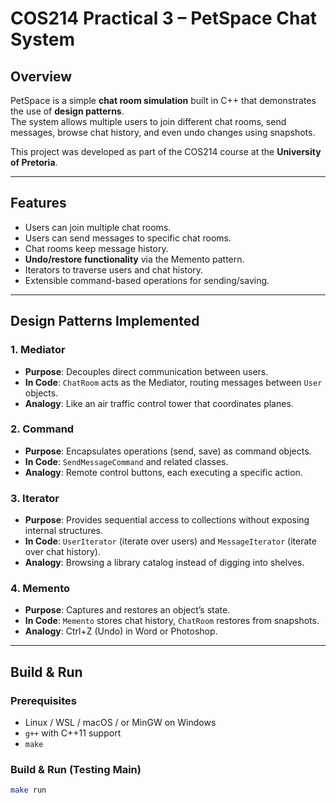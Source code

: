 # COS214 Practical 3 – PetSpace Chat System

##  Overview
PetSpace is a simple **chat room simulation** built in C++ that demonstrates the use of **design patterns**.  
The system allows multiple users to join different chat rooms, send messages, browse chat history, and even undo changes using snapshots.

This project was developed as part of the COS214 course at the **University of Pretoria**.

---

##  Features
- Users can join multiple chat rooms.
- Users can send messages to specific chat rooms.
- Chat rooms keep message history.
- **Undo/restore functionality** via the Memento pattern.
- Iterators to traverse users and chat history.
- Extensible command-based operations for sending/saving.

---

##  Design Patterns Implemented
### 1. Mediator  
- **Purpose**: Decouples direct communication between users.  
- **In Code**: `ChatRoom` acts as the Mediator, routing messages between `User` objects.  
- **Analogy**: Like an air traffic control tower that coordinates planes.

### 2. Command  
- **Purpose**: Encapsulates operations (send, save) as command objects.  
- **In Code**: `SendMessageCommand` and related classes.  
- **Analogy**: Remote control buttons, each executing a specific action.

### 3. Iterator  
- **Purpose**: Provides sequential access to collections without exposing internal structures.  
- **In Code**: `UserIterator` (iterate over users) and `MessageIterator` (iterate over chat history).  
- **Analogy**: Browsing a library catalog instead of digging into shelves.

### 4. Memento  
- **Purpose**: Captures and restores an object’s state.  
- **In Code**: `Memento` stores chat history, `ChatRoom` restores from snapshots.  
- **Analogy**: Ctrl+Z (Undo) in Word or Photoshop.

---

## Build & Run
### Prerequisites
- Linux / WSL / macOS / or MinGW on Windows
- `g++` with C++11 support
- `make`

### Build & Run (Testing Main)
```bash
make run

